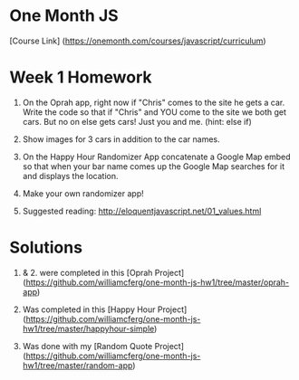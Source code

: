 # One Month JS

[Course Link] (https://onemonth.com/courses/javascript/curriculum) 

# Week 1 Homework

1. On the Oprah app, right now if "Chris" comes to the site he gets a car. Write the code so that if "Chris" and YOU come to the site we both get cars. But no on else gets cars! Just you and me. (hint: else if)

2. Show images for 3 cars in addition to the car names.

3. On the Happy Hour Randomizer App concatenate a Google Map embed so that when your bar name comes up the Google Map searches for it and displays the location.

4. Make your own randomizer app!

5. Suggested reading: <http://eloquentjavascript.net/01_values.html>

# Solutions

1. & 2. were completed in this [Oprah Project] (https://github.com/williamcferg/one-month-js-hw1/tree/master/oprah-app)

3. Was completed in this [Happy Hour Project] (https://github.com/williamcferg/one-month-js-hw1/tree/master/happyhour-simple)

4. Was done with my [Random Quote Project] (https://github.com/williamcferg/one-month-js-hw1/tree/master/random-app)